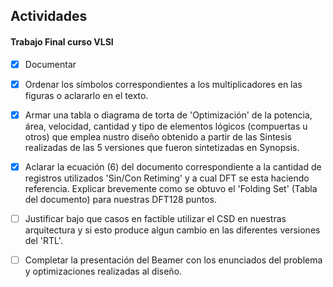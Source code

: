 ## Actividades
#### Trabajo Final curso VLSI
- [x] Documentar

- [x] Ordenar los símbolos correspondientes a los multiplicadores en las figuras o aclararlo en el texto.

- [x] Armar una tabla o diagrama de torta de 'Optimización' de la potencia, área, velocidad, cantidad y tipo de elementos lógicos (compuertas u otros) que emplea nustro diseño obtenido a partir de las Sintesis realizadas de las 5 versiones que fueron sintetizadas en Synopsis.

- [x] Aclarar la ecuación (6) del documento correspondiente a la cantidad de registros utilizados 'Sin/Con Retiming' y a cual DFT se esta haciendo referencia. Explicar brevemente como se obtuvo el 'Folding Set' (Tabla del documento) para nuestras DFT128 puntos. 

- [ ] Justificar bajo que casos en factible utilizar el CSD en nuestras arquitectura y si esto produce algun cambio en las diferentes versiones del 'RTL'.

- [ ] Completar la presentación del Beamer con los enunciados del problema y optimizaciones realizadas al diseño.

